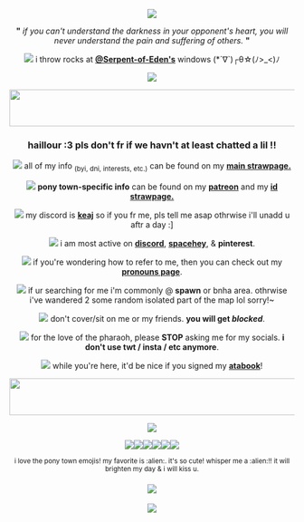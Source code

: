 <p align="center"><img src="https://file.garden/ZX4RWS8pMXxJ-6QI/ygo/me%20irl.gif"/></p>

<p align="center"><b>"</b> <em>if you can't understand the darkness in your opponent's heart, you will never understand the pain and suffering of others.</em> <b>"</b></p>

<p align="center"><img src="https://file.garden/ZX4RWS8pMXxJ-6QI/ygo/puzzle"/> i throw rocks at <b><a href="https://github.com/Serpent-of-Eden">@Serpent-of-Eden's</a></b> windows (*´∇`)┌θ☆(ﾉ>_<)ﾉ</p>

<p align="center"><img src="https://dl.glitter-graphics.com/pub/1452/1452137t12wjgui40.gif"/></p>

<p align="center"><img src="https://file.garden/ZX4RWS8pMXxJ-6QI/ygo/yeah.png" width="750" height="65"/></p>

<h3 align="center">haillour :3 pls don't fr if we havn't at least chatted a lil !!</h3>

<p align="center"><img src="https://64.media.tumblr.com/ee2c838eabf172c02f23dc80bea9ff35/bc1469a198b99e05-d8/s75x75_c1/43559104a35670dc8a62ce613ea1d838bc9102c1.gifv"/> all of my info <sub>(byi, dni, interests, etc.)</sub> can be found on my <b><a href="https://keaj.straw.page">main strawpage.</a></b></p>
<p align="center"><img src="https://64.media.tumblr.com/ee2c838eabf172c02f23dc80bea9ff35/bc1469a198b99e05-d8/s75x75_c1/43559104a35670dc8a62ce613ea1d838bc9102c1.gifv"/> <b>pony town-specific info</b> can be found on my <b><a href="https://www.patreon.com/keajkidd">patreon</a></b> and my <b><a href="https://kingofgames.straw.page">id strawpage.</a></b></p>
<p align="center"><img src="https://64.media.tumblr.com/ee2c838eabf172c02f23dc80bea9ff35/bc1469a198b99e05-d8/s75x75_c1/43559104a35670dc8a62ce613ea1d838bc9102c1.gifv"/> my discord is <b><a href="https://discordid.netlify.app/?id=256969554209669120">keaj</a></b> so if you fr me, pls tell me asap othrwise i'll unadd u aftr a day :]</p>
<p align="center"><img src="https://file.garden/ZX4RWS8pMXxJ-6QI/ygo/ezgif.com-webp-to-gif-converter%20(2).gif"/> i am most active on <b><a href="https://discordid.netlify.app/?id=256969554209669120">discord</a></b>, <b><a href="https://spacehey.com/keajkidd">spacehey</a></b>, & <b>pinterest</b>.</p>
<p align="center"><img src="https://gifcity.carrd.co/assets/images/gallery02/3632fd54.gif?v=d7271437"/> if you're wondering how to refer to me, then you can check out my <b><a href="https://en.pronouns.page/@keaj">pronouns page</a></b>.</p>
<p align="center"><img src="https://gifcity.carrd.co/assets/images/gallery02/3632fd54.gif?v=d7271437"/> if ur searching for me i'm commonly @ <b>spawn</b> or <b></b>bnha</b> area. othrwise i've wandered 2 some random isolated part of the map lol sorry!~</p>
<p align="center"><img src="https://file.garden/ZX4RWS8pMXxJ-6QI/ygo/ezgif.com-webp-to-gif-converter%20(4).gif"/> don't cover/sit on me or my friends. <b>you will get <em>blocked</em></b>.</p>
<p align="center"><img src="https://file.garden/ZX4RWS8pMXxJ-6QI/ygo/ezgif.com-webp-to-gif-converter%20(4).gif"/> for the love of the pharaoh, please <b>STOP</b> asking me for my socials. <b>i don't use twt / insta / etc anymore</b>.</p>
<p align="center"><img src="https://file.garden/ZX4RWS8pMXxJ-6QI/ygo/ezgif.com-webp-to-gif-converter%20(3).gif"/> while you're here, it'd be nice if you signed my <b><a href="https://keaj.atabook.org"/>atabook</a></b>!</p>

<p align="center"><img src="https://file.garden/ZX4RWS8pMXxJ-6QI/ygo/yeah.png" width="750" height="65"/></p>

<p align="center"><img src="https://file.garden/ZX4RWS8pMXxJ-6QI/ummmbye.gif"/></p>

<p align="center"><img src="https://dl.glitter-graphics.com/pub/1388/1388207lsv6wkmxpv.gif"/><img src="https://dl.glitter-graphics.com/pub/1387/1387885sazrmgjl8y.gif"/><img src="https://dl.glitter-graphics.com/pub/1388/1388214sa628pu7v5.png"/><img src="https://dl.glitter-graphics.com/pub/1382/1382511y6mwr2f8xc.gif"/><img src="https://dl.glitter-graphics.com/pub/1382/1382506psln15lbym.gif"/><img src="https://dl.glitter-graphics.com/pub/2224/2224591tk2n9dg62p.gif"/></p>

<p align="center"><sup>i love the pony town emojis! my favorite is :alien:. it's so cute! whisper me a :alien:!! it will brighten my day & i will kiss u.</sup></p>

<p align="center">
<h4 align="center"
  
![](https://komarev.com/ghpvc/?username=keajkidd&color=yellow&style=plastic&label=worshippers)
  </h4>

  </p>

<p align="center"><img src="https://file.garden/ZX4RWS8pMXxJ-6QI/ygo/ezgif.com-webp-to-gif-converter%20(6).gif"/></p>
